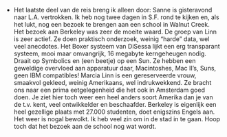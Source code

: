 - Het laatste deel van de reis breng ik alleen door: Sanne is gisteravond naar L.A. vertrokken. Ik heb nog twee dagen in S.F. rond te kijken en, als het lukt, nog een bezoek te brengen aan een school in Walnut Creek. Het bezoek aan Berkeley was zeer de moeite waard. De groep van Linn is zeer actief. Ze doen praktisch onderzoek, weinig “harde” data, wel veel anecdotes. Het Boxer systeem van DiSessa lijkt een erg transparant systeem, mooi maar omvangrijk, 16 megabyte kerngeheugen nodig. Draait op Symbolics en (een beetje) op een Sun. Ze hebben een geweldige overvloed aan apparatuur daar, Macintoshes, Mac II’s, Suns, geen IBM compatibles! Marcia Linn is een gereserveerde vrouw, smaakvol gekleed, weinig Amerikaans, wel indrukwekkend. Ze bracht ons naar een prima eetgelegenheid die het ook in Amsterdam goed doen. Je ziet hier toch weer een heel anders soort Amerika dan je van de t.v. kent, veel ontwikkelder en beschaafder. Berkeley is eigenlijk een heel gezellige plaats met 27.000 studenten, doet enigszins Engels aan. Het weer is nogal bewolkt. Ik heb veel zin om in de stad in te gaan. Hoop toch dat het bezoek aan de school nog wat wordt.